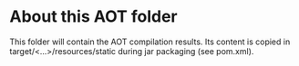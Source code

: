 
# About this AOT folder

This folder will contain the AOT compilation results.
Its content is copied in target/<...>/resources/static during jar packaging (see pom.xml).
